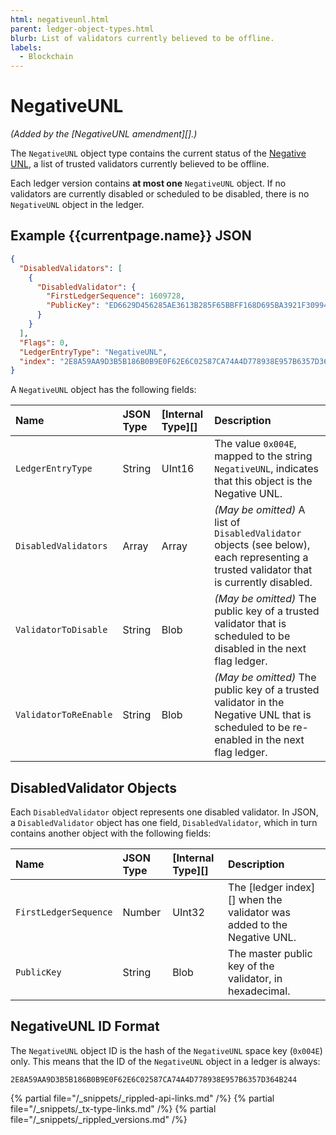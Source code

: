 ```yaml
---
html: negativeunl.html
parent: ledger-object-types.html
blurb: List of validators currently believed to be offline.
labels:
  - Blockchain
---
```

# NegativeUNL

_(Added by the [NegativeUNL amendment][].)_

The `NegativeUNL` object type contains the current status of the [Negative UNL](negative-unl.html), a list of trusted validators currently believed to be offline.

Each ledger version contains **at most one** `NegativeUNL` object. If no validators are currently disabled or scheduled to be disabled, there is no `NegativeUNL` object in the ledger.

## Example {{currentpage.name}} JSON

```json
{
  "DisabledValidators": [
    {
      "DisabledValidator": {
        "FirstLedgerSequence": 1609728,
        "PublicKey": "ED6629D456285AE3613B285F65BBFF168D695BA3921F309949AFCD2CA7AFEC16FE"
      }
    }
  ],
  "Flags": 0,
  "LedgerEntryType": "NegativeUNL",
  "index": "2E8A59AA9D3B5B186B0B9E0F62E6C02587CA74A4D778938E957B6357D364B244"
}
```


A `NegativeUNL` object has the following fields:

| Name                  | JSON Type | [Internal Type][] | Description          |
|:----------------------|:----------|:------------------|:---------------------|
| `LedgerEntryType`     | String    | UInt16            | The value `0x004E`, mapped to the string `NegativeUNL`, indicates that this object is the Negative UNL. |
| `DisabledValidators`  | Array     | Array             | _(May be omitted)_ A list of `DisabledValidator` objects (see below), each representing a trusted validator that is currently disabled. |
| `ValidatorToDisable`  | String    | Blob              | _(May be omitted)_ The public key of a trusted validator that is scheduled to be disabled in the next flag ledger. |
| `ValidatorToReEnable` | String    | Blob              | _(May be omitted)_ The public key of a trusted validator in the Negative UNL that is scheduled to be re-enabled in the next flag ledger. |

## DisabledValidator Objects
<!-- SPELLING_IGNORE: DisabledValidator -->

Each `DisabledValidator` object represents one disabled validator. In JSON, a `DisabledValidator` object has one field, `DisabledValidator`, which in turn contains another object with the following fields:

| Name                  | JSON Type | [Internal Type][] | Description          |
|:----------------------|:----------|:------------------|:---------------------|
| `FirstLedgerSequence` | Number    | UInt32            | The [ledger index][] when the validator was added to the Negative UNL. |
| `PublicKey`           | String    | Blob              | The master public key of the validator, in hexadecimal. |



## NegativeUNL ID Format

The `NegativeUNL` object ID is the hash of the `NegativeUNL` space key (`0x004E`) only. This means that the ID of the `NegativeUNL` object in a ledger is always:

```
2E8A59AA9D3B5B186B0B9E0F62E6C02587CA74A4D778938E957B6357D364B244
```

<!--{# common link defs #}-->
{% partial file="/_snippets/_rippled-api-links.md" /%}
{% partial file="/_snippets/_tx-type-links.md" /%}
{% partial file="/_snippets/_rippled_versions.md" /%}
